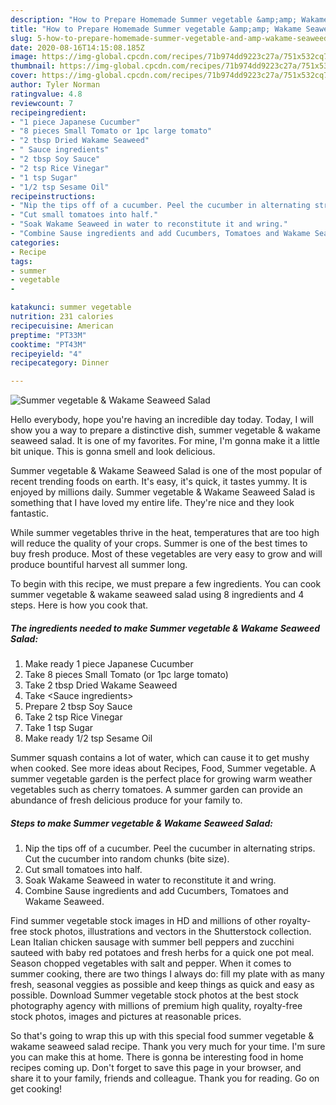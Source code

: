 ```yaml
---
description: "How to Prepare Homemade Summer vegetable &amp;amp; Wakame Seaweed Salad"
title: "How to Prepare Homemade Summer vegetable &amp;amp; Wakame Seaweed Salad"
slug: 5-how-to-prepare-homemade-summer-vegetable-and-amp-wakame-seaweed-salad
date: 2020-08-16T14:15:08.185Z
image: https://img-global.cpcdn.com/recipes/71b974dd9223c27a/751x532cq70/summer-vegetable-wakame-seaweed-salad-recipe-main-photo.jpg
thumbnail: https://img-global.cpcdn.com/recipes/71b974dd9223c27a/751x532cq70/summer-vegetable-wakame-seaweed-salad-recipe-main-photo.jpg
cover: https://img-global.cpcdn.com/recipes/71b974dd9223c27a/751x532cq70/summer-vegetable-wakame-seaweed-salad-recipe-main-photo.jpg
author: Tyler Norman
ratingvalue: 4.8
reviewcount: 7
recipeingredient:
- "1 piece Japanese Cucumber"
- "8 pieces Small Tomato or 1pc large tomato"
- "2 tbsp Dried Wakame Seaweed"
- " Sauce ingredients"
- "2 tbsp Soy Sauce"
- "2 tsp Rice Vinegar"
- "1 tsp Sugar"
- "1/2 tsp Sesame Oil"
recipeinstructions:
- "Nip the tips off of a cucumber. Peel the cucumber in alternating strips. Cut the cucumber into random chunks (bite size)."
- "Cut small tomatoes into half."
- "Soak Wakame Seaweed in water to reconstitute it and wring."
- "Combine Sause ingredients and add Cucumbers, Tomatoes and Wakame Seaweed."
categories:
- Recipe
tags:
- summer
- vegetable
- 

katakunci: summer vegetable  
nutrition: 231 calories
recipecuisine: American
preptime: "PT33M"
cooktime: "PT43M"
recipeyield: "4"
recipecategory: Dinner

---
```



![Summer vegetable &amp; Wakame Seaweed Salad](https://img-global.cpcdn.com/recipes/71b974dd9223c27a/751x532cq70/summer-vegetable-wakame-seaweed-salad-recipe-main-photo.jpg)

Hello everybody, hope you're having an incredible day today. Today, I will show you a way to prepare a distinctive dish, summer vegetable &amp; wakame seaweed salad. It is one of my favorites. For mine, I'm gonna make it a little bit unique. This is gonna smell and look delicious.

Summer vegetable &amp; Wakame Seaweed Salad is one of the most popular of recent trending foods on earth. It's easy, it's quick, it tastes yummy. It is enjoyed by millions daily. Summer vegetable &amp; Wakame Seaweed Salad is something that I have loved my entire life. They're nice and they look fantastic.

While summer vegetables thrive in the heat, temperatures that are too high will reduce the quality of your crops. Summer is one of the best times to buy fresh produce. Most of these vegetables are very easy to grow and will produce bountiful harvest all summer long.


To begin with this recipe, we must prepare a few ingredients. You can cook summer vegetable &amp; wakame seaweed salad using 8 ingredients and 4 steps. Here is how you cook that.

<!--inarticleads1-->

##### The ingredients needed to make Summer vegetable &amp; Wakame Seaweed Salad:

1. Make ready 1 piece Japanese Cucumber
1. Take 8 pieces Small Tomato (or 1pc large tomato)
1. Take 2 tbsp Dried Wakame Seaweed
1. Take  &lt;Sauce ingredients&gt;
1. Prepare 2 tbsp Soy Sauce
1. Take 2 tsp Rice Vinegar
1. Take 1 tsp Sugar
1. Make ready 1/2 tsp Sesame Oil


Summer squash contains a lot of water, which can cause it to get mushy when cooked. See more ideas about Recipes, Food, Summer vegetable. A summer vegetable garden is the perfect place for growing warm weather vegetables such as cherry tomatoes. A summer garden can provide an abundance of fresh delicious produce for your family to. 

<!--inarticleads2-->

##### Steps to make Summer vegetable &amp; Wakame Seaweed Salad:

1. Nip the tips off of a cucumber. Peel the cucumber in alternating strips. Cut the cucumber into random chunks (bite size).
1. Cut small tomatoes into half.
1. Soak Wakame Seaweed in water to reconstitute it and wring.
1. Combine Sause ingredients and add Cucumbers, Tomatoes and Wakame Seaweed.


Find summer vegetable stock images in HD and millions of other royalty-free stock photos, illustrations and vectors in the Shutterstock collection. Lean Italian chicken sausage with summer bell peppers and zucchini sauteed with baby red potatoes and fresh herbs for a quick one pot meal. Season chopped vegetables with salt and pepper. When it comes to summer cooking, there are two things I always do: fill my plate with as many fresh, seasonal veggies as possible and keep things as quick and easy as possible. Download Summer vegetable stock photos at the best stock photography agency with millions of premium high quality, royalty-free stock photos, images and pictures at reasonable prices. 

So that's going to wrap this up with this special food summer vegetable &amp; wakame seaweed salad recipe. Thank you very much for your time. I'm sure you can make this at home. There is gonna be interesting food in home recipes coming up. Don't forget to save this page in your browser, and share it to your family, friends and colleague. Thank you for reading. Go on get cooking!
